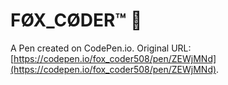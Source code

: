 # FØX_CØDER™ 🦊

A Pen created on CodePen.io. Original URL: [https://codepen.io/fox_coder508/pen/ZEWjMNd](https://codepen.io/fox_coder508/pen/ZEWjMNd).


